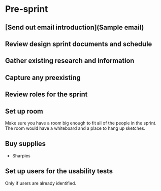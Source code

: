 
# Pre-sprint

## [Send out email introduction](Sample email)

## Review design sprint documents and schedule

## Gather existing research and information

## Capture any preexisting 

## Review roles for the sprint

## Set up room
Make sure you have a room big enough to fit all of the people in the sprint. The room would have a whiteboard and a place to hang up sketches.

## Buy supplies
* Sharpies

## Set up users for the usability tests
Only if users are already identified.
